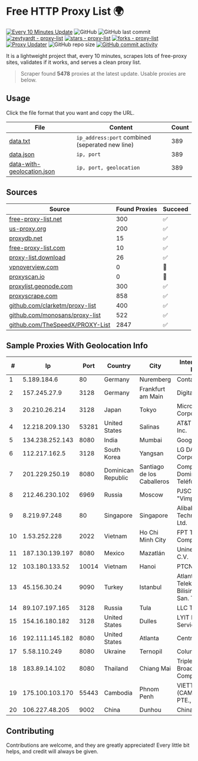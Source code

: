 
# Free HTTP Proxy List 🌍

[![Every 10 Minutes Update](https://github.com/mertguvencli/http-proxy-list/actions/workflows/main.yml/badge.svg?branch=main)](https://github.com/mertguvencli/http-proxy-list/actions/workflows/main.yml)
![GitHub](https://img.shields.io/github/license/mertguvencli/http-proxy-list)
![GitHub last commit](https://img.shields.io/github/last-commit/mertguvencli/http-proxy-list)
[![zevtyardt - proxy-list](https://img.shields.io/static/v1?label=zevtyardt&message=proxy-list&color=blue&logo=github)](https://github.com/zevtyardt/proxy-list "Go to GitHub repo")
[![stars - proxy-list](https://img.shields.io/github/stars/zevtyardt/proxy-list?style=social)](https://github.com/zevtyardt/proxy-list)
[![forks - proxy-list](https://img.shields.io/github/forks/zevtyardt/proxy-list?style=social)](https://github.com/zevtyardt/proxy-list)
[![Proxy Updater](https://github.com/zevtyardt/proxy-list/workflows/Proxy%20Updater/badge.svg)](https://github.com/zevtyardt/proxy-list/actions?query=workflow:"Proxy+Updater")
![GitHub repo size](https://img.shields.io/github/repo-size/zevtyardt/proxy-list)
[![GitHub commit activity](https://img.shields.io/github/commit-activity/m/zevtyardt/proxy-list?logo=commits)](https://github.com/zevtyardt/proxy-list/commits/main)

It is a lightweight project that, every 10 minutes, scrapes lots of free-proxy sites, validates if it works, and serves a clean proxy list.

> Scraper found **5478** proxies at the latest update. Usable proxies are below.

## Usage

Click the file format that you want and copy the URL.

|File|Content|Count|
|----|-------|-----|
|[data.txt](https://raw.githubusercontent.com/mertguvencli/http-proxy-list/main/proxy-list/data.txt)|`ip_address:port` combined (seperated new line)|389|
|[data.json](https://raw.githubusercontent.com/mertguvencli/http-proxy-list/main/proxy-list/data.json)|`ip, port`|389|
|[data-with-geolocation.json](https://raw.githubusercontent.com/mertguvencli/http-proxy-list/main/proxy-list/data-with-geolocation.json)|`ip, port, geolocation`|389|

## Sources

|Source|Found Proxies|Succeed|
|------|-------------|-------|
|[free-proxy-list.net](https://free-proxy-list.net)|300|✅|
|[us-proxy.org](https://www.us-proxy.org)|200|✅|
|[proxydb.net](http://proxydb.net)|15|✅|
|[free-proxy-list.com](https://free-proxy-list.com/?page=&port=&type%5B%5D=http&type%5B%5D=https&up_time=0&search=Search)|10|✅|
|[proxy-list.download](https://www.proxy-list.download/HTTP)|26|✅|
|[vpnoverview.com](https://vpnoverview.com/privacy/anonymous-browsing/free-proxy-servers)|0|🚫|
|[proxyscan.io](https://www.proxyscan.io)|0|🚫|
|[proxylist.geonode.com](https://proxylist.geonode.com/api/proxy-list?limit=300&page=1&sort_by=lastChecked&sort_type=desc&protocols=http,https)|300|✅|
|[proxyscrape.com](https://api.proxyscrape.com/v2/?request=displayproxies&protocol=http&timeout=10000&country=all&ssl=all&anonymity=all)|858|✅|
|[github.com/clarketm/proxy-list](https://raw.githubusercontent.com/clarketm/proxy-list/master/proxy-list-raw.txt)|400|✅|
|[github.com/monosans/proxy-list](https://raw.githubusercontent.com/monosans/proxy-list/main/proxies/http.txt)|522|✅|
|[github.com/TheSpeedX/PROXY-List](https://raw.githubusercontent.com/TheSpeedX/PROXY-List/master/http.txt)|2847|✅|


## Sample Proxies With Geolocation Info

|#|Ip|Port|Country|City|Internet Service Provider|
|-|--|----|-------|----|-------------------------|
|1|5.189.184.6|80|Germany|Nuremberg|Contabo GmbH|
|2|157.245.27.9|3128|Germany|Frankfurt am Main|DigitalOcean, LLC|
|3|20.210.26.214|3128|Japan|Tokyo|Microsoft Corporation|
|4|12.218.209.130|53281|United States|Salinas|AT&T Services, Inc.|
|5|134.238.252.143|8080|India|Mumbai|Google LLC|
|6|112.217.162.5|3128|South Korea|Yangsan|LG DACOM Corporation|
|7|201.229.250.19|8080|Dominican Republic|Santiago de los Caballeros|Compañía Dominicana de Teléfonos S. A.|
|8|212.46.230.102|6969|Russia|Moscow|PJSC "Vimpelcom"|
|9|8.219.97.248|80|Singapore|Singapore|Alibaba (US) Technology Co., Ltd.|
|10|1.53.252.228|2022|Vietnam|Ho Chi Minh City|FPT Telecom Company|
|11|187.130.139.197|8080|Mexico|Mazatlán|Uninet S.A. de C.V.|
|12|103.180.133.52|10014|Vietnam|Hanoi|PTCNHOALAC|
|13|45.156.30.24|9090|Turkey|Istanbul|Atlantis Telekomunikasyon Bilisim Hizmetleri San. Tic. Ltd|
|14|89.107.197.165|3128|Russia|Tula|LLC TK Altair|
|15|154.16.180.182|3128|United States|Dulles|LYIT Internet Services|
|16|192.111.145.182|8080|United States|Atlanta|Centrilogic|
|17|5.58.110.249|8080|Ukraine|Ternopil|Columbus|
|18|183.89.14.102|8080|Thailand|Chiang Mai|Triple T Broadband Public Company Limited|
|19|175.100.103.170|55443|Cambodia|Phnom Penh|VIETTEL (CAMBODIA) PTE., LTD|
|20|106.227.48.205|9002|China|Dunhou|China Telecom|



## Contributing

Contributions are welcome, and they are greatly appreciated! Every
little bit helps, and credit will always be given.

